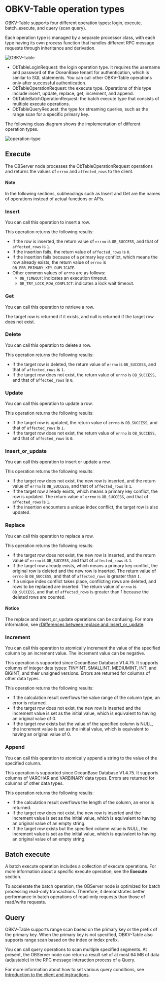 # OBKV-Table operation types

OBKV-Table supports four different operation types: login, execute, batch_execute, and query (scan query). 

Each operation type is managed by a separate processor class, with each type having its own process function that handles different RPC message requests through inheritance and derivation.

![OBKV-Table](https://obbusiness-private.oss-cn-shanghai.aliyuncs.com/doc/img/observer-enterprise/V4.2.1/700.reference/600.api/500.tableapi/100.introduction-to-tableapi/tableapi-operation0-types.png)

* ObTableLoginRequest: the login operation type. It requires the username and password of the OceanBase tenant for authentication, which is similar to SQL statements. You can call other OBKV-Table operations only after successful authentication.
* ObTableOperationRequest: the execute type. Operations of this type include insert, update, replace, get, increment, and append.
* ObTableBatchOperationRequest: the batch execute type that consists of multiple execute operations.
* ObTableQueryRequest: the type for streaming queries, such as the range scan for a specific primary key.

The following class diagram shows the implementation of different operation types.

![operation-type](https://obbusiness-private.oss-cn-shanghai.aliyuncs.com/doc/img/observer-enterprise/V4.2.1/700.reference/600.api/500.tableapi/100.introduction-to-tableapi/Operation-type-implementation.png)

## Execute

The OBServer node processes the ObTableOperationRequest operations and returns the values of `errno` and `affected_rows` to the client.

<main id="notice" type='explain'>
  <h4>Note</h4>
  <p>In the following sections, subheadings such as Insert and Get are the names of operations instead of actual functions or APIs.</p>
</main>

### Insert

You can call this operation to insert a row.

This operation returns the following results:

* If the row is inserted, the return value of `errno` is `OB_SUCCESS`, and that of `affected_rows` is `1`.
* If the insertion fails, the return value of `affected_rows` is `0`.
* If the insertion fails because of a primary key conflict, which means the row already exists, the return value of `errno` is `OB_ERR_PRIMARY_KEY_DUPLICATE`.
* Other common values of `errno` are as follows:
   * `OB_TIMEOUT`: indicates an execution timeout.
   * `OB_TRY_LOCK_ROW_CONFLICT`: indicates a lock wait timeout.

### Get

You can call this operation to retrieve a row.

The target row is returned if it exists, and null is returned if the target row does not exist.

### Delete

You can call this operation to delete a row.

This operation returns the following results:

* If the target row is deleted, the return value of `errno` is `OB_SUCCESS`, and that of `affected_rows` is `1`.
* If the target row does not exist, the return value of `errno` is `OB_SUCCESS`, and that of `affected_rows` is `0`.

### Update

You can call this operation to update a row.

This operation returns the following results:

* If the target row is updated, the return value of `errno` is `OB_SUCCESS`, and that of `affected_rows` is `1`.
* If the target row does not exist, the return value of `errno` is `OB_SUCCESS`, and that of `affected_rows` is `0`.

### Insert_or_update

You can call this operation to insert or update a row.

This operation returns the following results:

* If the target row does not exist, the new row is inserted, and the return value of `errno` is `OB_SUCCESS`, and that of `affected_rows` is `1`.
* If the target row already exists, which means a primary key conflict, the row is updated. The return value of `errno` is `OB_SUCCESS`, and that of `affected_rows` is `1`.
* If the insertion encounters a unique index conflict, the target row is also updated.

### Replace

You can call this operation to replace a row.

This operation returns the following results:

* If the target row does not exist, the new row is inserted, and the return value of `errno` is `OB_SUCCESS`, and that of `affected_rows` is `1`.
* If the target row already exists, which means a primary key conflict, the original row is deleted and the new row is inserted. The return value of `errno` is `OB_SUCCESS`, and that of `affected_rows` is greater than `1`.
* If a unique index conflict takes place, conflicting rows are deleted, and rows to be replaced are inserted. The return value of `errno` is `OB_SUCCESS`, and that of `affected_rows` is greater than 1 because the deleted rows are counted.

<main id="notice" type='notice'>
  <h4>Notice</h4>
  <p>The replace and insert_or_update operations can be confusing. For more information, see <a href="../100.introduction-to-tableapi/200.differences-between-replace-and-insert_or_update.md">rDifferences between replace and insert_or_update</a>.</p>
</main>

### Increment

You can call this operation to atomically increment the value of the specified column by an increment value. The increment value can be negative.

This operation is supported since OceanBase Database V1.4.75. It supports columns of integer data types: TINYINT, SMALLINT, MEDIUMINT, INT, and BIGINT, and their unsigned versions. Errors are returned for columns of other data types.

This operation returns the following results:

* If the calculation result overflows the value range of the column type, an error is returned.
* If the target row does not exist, the new row is inserted and the increment value is set as the initial value, which is equivalent to having an original value of 0.
* If the target row exists but the value of the specified column is NULL, the increment value is set as the initial value, which is equivalent to having an original value of 0.

### Append

You can call this operation to atomically append a string to the value of the specified column.

This operation is supported since OceanBase Database V1.4.75. It supports columns of VARCHAR and VARBINARY data types. Errors are returned for columns of other data types.

This operation returns the following results:

* If the calculation result overflows the length of the column, an error is returned.
* If the target row does not exist, the new row is inserted and the increment value is set as the initial value, which is equivalent to having an original value of an empty string.
* If the target row exists but the specified column value is NULL, the increment value is set as the initial value, which is equivalent to having an original value of an empty string.

## Batch execute

A batch execute operation includes a collection of execute operations. For more information about a specific execute operation, see the **Execute** section.

To accelerate the batch operation, the OBServer node is optimized for batch processing read-only transactions. Therefore, it demonstrates better performance in batch operations of read-only requests than those of read/write requests.

## Query

OBKV-Table supports range scan based on the primary key or the prefix of the primary key. When the primary key is not specified, OBKV-Table also supports range scan based on the index or index prefix.

You can call query operations to scan multiple specified segments. At present, the OBServer node can return a result set of at most 64 MB of data (adjustable) in the RPC message interaction process of a Query.

For more information about how to set various query conditions, see [Introduction to the client and instructions](../200.use-of-the-tableapi-client/100.introduction-to-the-client-and-instructions-of-use.md).